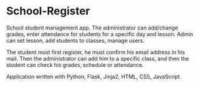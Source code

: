 # School-Register

School student management app. The administrator can add/change grades, enter attendance for students for a specific day and lesson. Admin can set lesson, add students to classes, manage users.

The student must first register, he must confirm his email address in his mail. Then the administrator can add him to a specific class, and then the student can check his grades, schedule or attendance.

Application written with Python, Flask, Jinja2, HTML, CSS, JavaScript.
